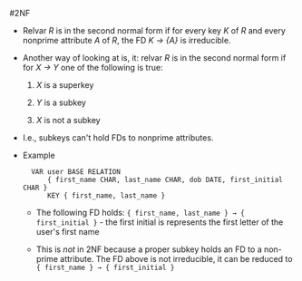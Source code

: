 #2NF

- Relvar _R_ is in the second normal form if for every key _K_ of _R_ and every nonprime attribute _A_ of _R_, the FD _K → {A}_ is irreducible.

- Another way of looking at is, it: relvar _R_ is in the second normal form if for _X → Y_ one of the following is true:

	1. _X_ is a superkey
	
	2. _Y_ is a subkey
	
	3. _X_ is not a subkey
	
	
- I.e., subkeys can't hold FDs to nonprime attributes.

- Example


		VAR user BASE RELATION
			{ first_name CHAR, last_name CHAR, dob DATE, first_initial CHAR }
			KEY { first_name, last_name }
			
	- The following FD holds: `{ first_name, last_name } → { first_initial }` - the first initial is represents the first letter of the user's first name
	
	- This is _not_ in 2NF because a proper subkey holds an FD to a non-prime attribute. The FD above is not irreducible, it can be reduced to `{ first_name } → { first_initial }`